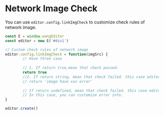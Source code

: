 # Network Image Check
You can use `editor.config.linkImgCheck` to customize check rules of network image.

```jsx
const E = window.wangEditor
const editor = new E('#div1')

// Custom check rules of network image
editor.config.linkImgCheck = function(imgSrc) {
    	// Have three case
		
		// 1. If return true,mean that check passed.
    	return true
		//2. If return string, mean that check failed. this case editor will stop insert image, and alert error info(when return string)
    	// return 'image have xxx error'
		
		// If return undefined, mean that check failed. this case editor will stop insert image.
 		// In this case, you can customize error info.
}

editor.create()
```